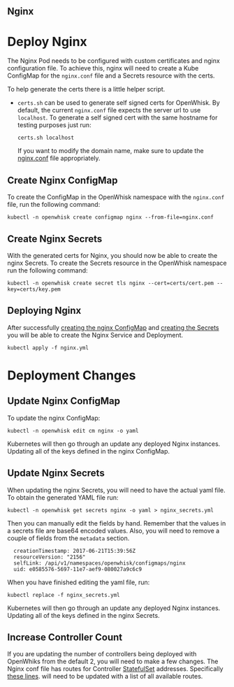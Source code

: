 Nginx
-----

# Deploy Nginx

The Nginx Pod needs to be configured with custom certificates
and nginx configuration file. To achieve this, nginx will need
to create a Kube ConfigMap for the `nginx.conf` file and a
Secrets resource with the certs.

To help generate the certs there is a little helper script.

* `certs.sh` can be used to generate self signed certs for OpenWhisk.
   By default, the current `nginx.conf` file expects the server url
   to use `localhost`. To generate a self signed cert with the same
   hostname for testing purposes just run:

   ```
   certs.sh localhost
   ```

   If you want to modify the domain name, make sure to update the
   [nginx.conf](nginx.conf) file appropriately.

## Create Nginx ConfigMap

To create the ConfigMap in the OpenWhisk namespace with the `nginx.conf`
file, run the following command:

```
kubectl -n openwhisk create configmap nginx --from-file=nginx.conf
```

## Create Nginx Secrets

With the generated certs for Nginx, you should now be able to create
the nginx Secrets. To create the Secrets resource in the OpenWhisk
namespace run the following command:

```
kubectl -n openwhisk create secret tls nginx --cert=certs/cert.pem --key=certs/key.pem
```

## Deploying Nginx

After successfully [creating the nginx ConfigMap](#create-nginx-configmap)
and [creating the Secrets](#create-nginx-secrets)
you will be able to create the Nginx Service and Deployment.

```
kubectl apply -f nginx.yml
```

# Deployment Changes
## Update Nginx ConfigMap

To update the nginx ConfigMap:

```
kubectl -n openwhisk edit cm nginx -o yaml
```

Kubernetes will then go through an update any deployed Nginx
instances. Updating all of the keys defined in the nginx
ConfigMap.

## Update Nginx Secrets

When updating the nginx Secrets, you will need to have the
actual yaml file. To obtain the generated YAML file run:

```
kubectl -n openwhisk get secrets nginx -o yaml > nginx_secrets.yml
```

Then you can manually edit the fields by hand. Remember that the
values in a secrets file are base64 encoded values. Also, you
will need to remove a couple of fields from the `metadata` section.

```
  creationTimestamp: 2017-06-21T15:39:56Z
  resourceVersion: "2156"
  selfLink: /api/v1/namespaces/openwhisk/configmaps/nginx
  uid: e0585576-5697-11e7-aef9-080027a9c6c9
```

When you have finished editing the yaml file, run:

```
kubectl replace -f nginx_secrets.yml
```

Kubernetes will then go through an update any deployed Nginx
instances. Updating all of the keys defined in the nginx
Secrets.

## Increase Controller Count

If you are updating the number of controllers being deployed with OpenWhiks
from the default 2, you will need to make a few changes. The Nginx conf
file has routes for Controller [StatefulSet][StatefulSet] addresses.
Specifically [these lines](https://github.com/apache/incubator-openwhisk-deploy-kube/tree/master/kubernetes/nginx/nginx.conf#L15-L20).
will need to be updated with a list of all available routes.

[StatefulSet]: https://kubernetes.io/docs/concepts/workloads/controllers/statefulset/
